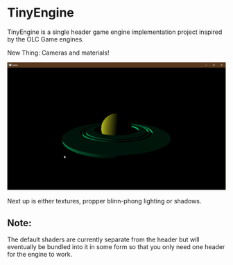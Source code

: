 # TinyEngine

TinyEngine is a single header game engine implementation project inspired by the OLC Game engines.

New Thing: Cameras and materials!

![Materials and Cameras](media/MaterialsAndCameras.png)

Next up is either textures, propper blinn-phong lighting or shadows.

## Note:
The default shaders are currently separate from the header but will eventually be bundled into it in some form so that you only need one header for the engine to work.